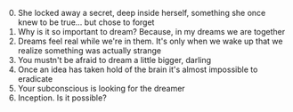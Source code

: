 0. She locked away a secret, deep inside herself, something she once knew to be true... but chose to forget
1. Why is it so important to dream? Because, in my dreams we are together
2. Dreams feel real while we're in them. It's only when we wake up that we realize something was actually strange
3. You mustn't be afraid to dream a little bigger, darling 
4. Once an idea has taken hold of the brain it's almost impossible to eradicate
5. Your subconscious is looking for the dreamer
6. Inception. Is it possible?
